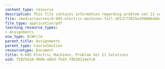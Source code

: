 ```yaml
---
content_type: resource
description: This file contains information regarding problem set 11 solution.
file: /media/courses/6-685-electric-machines-fall-2013/75825e109686abbd75d3fd638114e7c8_MIT6_685F13_ps11ans.pdf
file_type: application/pdf
learning_resource_types:
- Assignments
ocw_type: OCWFile
parent_title: Assignments
parent_type: CourseSection
resourcetype: Document
title: 6.685 Electric Machines, Problem Set 11 Solutions
uid: 75825e10-9686-abbd-75d3-fd638114e7c8
---
```

